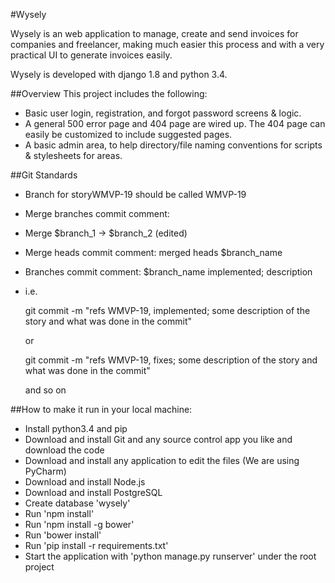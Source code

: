 #Wysely

Wysely is an web application to manage, create and send invoices for companies and freelancer, making much easier this process and with a very practical UI to generate invoices easily.

Wysely is developed with django 1.8 and python 3.4.

##Overview
This project includes the following:
* Basic user login, registration, and forgot password screens & logic.
* A general 500 error page and 404 page are wired up.  The 404 page can easily be customized to include suggested pages.
* A basic admin area, to help directory/file naming conventions for scripts & stylesheets for areas.

##Git Standards
* Branch for storyWMVP-19 should be called WMVP-19
* Merge branches commit comment:
* Merge $branch_1 -> $branch_2 (edited)
* Merge heads commit comment: merged heads $branch_name
* Branches commit comment: $branch_name implemented; description
* i.e.

  git commit -m "refs WMVP-19, implemented;  some description of the story and what was done in the commit"

  or

  git commit -m "refs WMVP-19, fixes;  some description of the story and what was done in the commit"

  and so on

 ##How to make it run in your local machine:
 * Install python3.4 and pip
 * Download and install Git and any source control app you like and download the code
 * Download and install any application to edit the files (We are using PyCharm)
 * Download and install Node.js
 * Download and install PostgreSQL
 * Create database 'wysely'
 * Run 'npm install'
 * Run 'npm install -g bower'
 * Run 'bower install'
 * Run 'pip install -r requirements.txt'
 * Start the application with 'python manage.py runserver' under the root project

